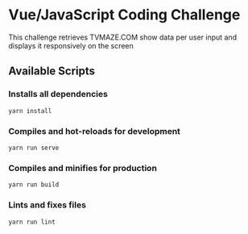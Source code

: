 # Vue/JavaScript Coding Challenge

This challenge retrieves TVMAZE.COM show data per user input and displays it responsively on the screen

## Available Scripts

### Installs all dependencies
```
yarn install
```

### Compiles and hot-reloads for development
```
yarn run serve
```

### Compiles and minifies for production
```
yarn run build
```

### Lints and fixes files
```
yarn run lint
```